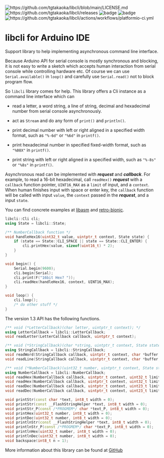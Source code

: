 ![<https://github.com/tgtakaoka/libcli/blob/main/LICENSE.md>](https://img.shields.io/badge/License-Apache%202.0-blue.svg)
![<https://github.com/tgtakaoka/libcli/releases>](https://img.shields.io/github/v/release/tgtakaoka/libcli.svg?maxAge=3600)
![badge](https://github.com/tgtakaoka/libcli/actions/workflows/ccpp.yml/badge.svg)
![badge](https://github.com/tgtakaoka/libcli/actions/workflows/arduino-ci.yml/badge.svg)
![<https://github.com/tgtakaoka/libcli/actions/workflows/platformio-ci.yml>](https://github.com/tgtakaoka/libcli/actions/workflows/platformio-ci.yml/badge.svg)

# libcli for Arduino IDE

Support library to help implementing asynchronous command line
interface.

Because Arduino API for serial console is mostly synchronous and
blocking, it is not easy to write a sketch which accepts human
interaction from serial console while controlling hardware etc. Of
course we can use `Serial.available()` in `loop()` and carefully use
`Serial.read()` not to block program flow.

So `libcli` library comes for help. This library offers a Cli instance
as a command line interface which can

  - read a letter, a word string, a line of string, decimal and
    hexadecimal number from serial console asynchronously.

  - act as `Stream` and do any form of `print()` and `println()`.

  - print decimal number with left or right aligned in a specified width
    format, such as `"%-6d"` or `"%6d"` in `printf()`.

  - print hexadecimal number in specified fixed-width format, such as
    `"%08X"` in `printf()`.

  - print string with left or right aligned in a specified width, such
    as `"%-8s"` or `"%8s"` in `printf()`.

Asynchronous read can be implemented with ***request*** and
***callback***. For example, to read a 16-bit hexadecimal, call
`readHex()` ***request*** with a `callback` function pointer,
`UINT16_MAX` as a `limit` of input, and a `context`. When human
finishes input with space or enter key, the `callback` function will
be called with input `value`, the `context` passed in the
***request***, and a input `state`.

You can find concrete examples at
[libasm](https://github.com/tgtakaoka/libasm/blob/main/src/arduino_example.h)
and
[retro-bionic](https://github.com/tgtakaoka/retro-bionic/blob/main/debugger/debugger.cpp).

``` C++
libcli::Cli cli;
using State = libcli::State;

/** NumberCallback function */
void handleHex16(uint32_t value, uintptr_t context, State state) {
    if (state == State::CLI_SPACE || state == State::CLI_ENTER) {
        cli.printHex(value, sizeof(uint16_t) * 2);
    }
}

void begin() {
    Serial.begin(9600);
    cli.begin(Serial);
    cli.print(F("16bit Hex? "));
    cli.readHex(handleHex16, context, UINT16_MAX);
}

void loop() {
    cli.loop();
    /* do other stuff */
}
```

The version 1.3 API has the following functions.

``` C++
/** void (*LetterCallback)(char letter, uintptr_t context); */
using LetterCallback = libcli::LetterCallback;
void readLetter(LetterCallback callback, uintptr_t context);

/** void (*StringCallback)(char *string, uintptr_t context, State state); */
using StringCallback = libcli::StringCallback;
void readWord(StringCallback callback, uintptr_t context, char *buffer, size_t size, bool hasDefval = false);
void readLine(StringCallback callback, uintptr_t context, char *buffer, size_t size, bool hasDefval = false);

/** void (*NumberCallback)(uint32_t number, uintptr_t context, State state); */
using NumberCallback = libcli::NumberCallback;
void readHex(NumberCallback callback, uintptr_t context, uint32_t limit = UINT32_MAX);
void readHex(NumberCallback callback, uintptr_t context, uint32_t limit, uint32_t defVal);
void readDec(NumberCallback callback, uintptr_t context, uint23_t limit = UINt32_MAX);
void readDec(NumberCallback callback, uintptr_t context, uint23_t limit, uint32_t defVal);

void printStr(const char *text, int8_t width = 0);
void printStr(const __FlashStringHelper *text, int8_t width = 0);
void printStr_P(const /*PROGMEM*/ char *text_P, int8_t width = 0);
void printHex(uint32_t number, int8_t width = 0);
void printDec(uint32_t number, int8_t width = 0);
void printlnStr(const __FlashStringHelper *text, int8_t width = 0);
void printlnStr_P(const /*PROGMEM*/ char *text_P, int8_t width = 0);
void printlnHex(uint32_t number, int8_t width = 0);
void printlnDec(uint32_t number, int8_t width = 0);
void backspace(int8_t n = 1);
```

<div class="note">

More information about this library can be found at
[GitHub](https://github.com/tgtakaoka/libcli)

</div>
